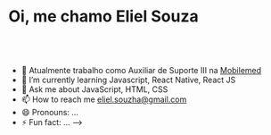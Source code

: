 <h1 align="left">Oi, me chamo Eliel Souza</h1>
<h3 align="center"></h3>
<br>
<br>


- 🔭 Atualmente trabalho como Auxiliar de Suporte III na [Mobilemed](https://mobilemed.com.br/)
- 🌱 I’m currently learning Javascript, React Native, React JS
- 💬 Ask me about JavaScript, HTML, CSS
- 📫 How to reach me eliel.souzha@gmail.com
- 😄 Pronouns: ...
- ⚡ Fun fact: ...
-->
